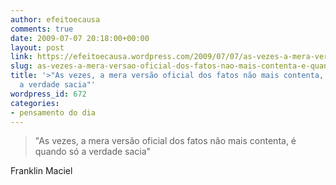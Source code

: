 ```yaml
---
author: efeitoecausa
comments: true
date: 2009-07-07 20:18:00+00:00
layout: post
link: https://efeitoecausa.wordpress.com/2009/07/07/as-vezes-a-mera-versao-oficial-dos-fatos-nao-mais-contenta-e-quando-so-a-verdade-sacia/
slug: as-vezes-a-mera-versao-oficial-dos-fatos-nao-mais-contenta-e-quando-so-a-verdade-sacia
title: '>"As vezes, a mera versão oficial dos fatos não mais contenta, é quando só
  a verdade sacia"'
wordpress_id: 672
categories:
- pensamento do dia
---
```


>"As vezes, a mera versão oficial dos fatos não mais contenta, é quando só a verdade sacia"  
  
Franklin Maciel
